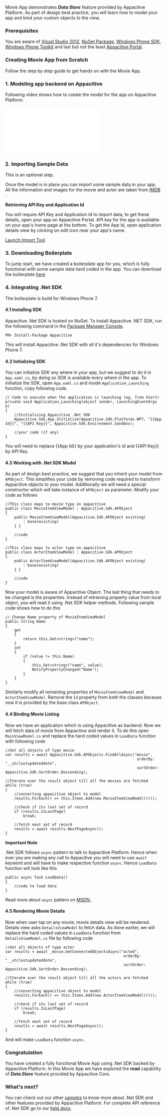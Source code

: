 ﻿Movie App demonstrates ***Data Store*** feature provided by Appacitive Platform. As part of design best practice, you will learn how to model your app and bind your custom objects to the view.

### Prerequisites

You are aware of <a target="_blank" href="http://www.visualstudio.com/">Visual Studio 2012</a>, <a target="_blank" href="http://www.nuget.org/">NuGet Package</a>, <a target="_blank" href="https://dev.windowsphone.com/en-us/downloadsdk">Windows Phone SDK</a>, <a target="_blank" href="http://phone.codeplex.com/"> Windows Phone Toolkit</a> and last but not the least <a target="_blank" href="https://portal.appacitive.com/">Appacitive Portal</a>.


### Creating Movie App from Scratch

Follow the step by step guide to get hands on with the Movie App.

### 1. Modeling app backend on Appacitive

Following video shows how to create the model for the app on Appacitive Platform.

<iframe src="//player.vimeo.com/video/89849527?byline=0&amp;portrait=0" frameborder="0" webkitallowfullscreen mozallowfullscreen allowfullscreen></iframe>



### 2. Importing Sample Data

<div class="muted">This is an optional step.</div>

Once the model is in place you can import some sample data in your app. All the information and images for the movie and actor are taken from <a target="_blank" href="http://www.imdb.com/">IMDB <span class="plxs glyphicon glyphicon-share-alt"></span></a>.

**Retrieving API Key and Application Id**

You will require API Key and Application Id to import data, to get these details, open your app on Appacitive Portal. API key for the app is available on your app's home page at the bottom. To get the App Id, open application details view by clicking on edit icon near your app's name.

<a id="aImportTool" data-js="movie-import" class="btn btn-state btn-primary" href="javascript:void('0')">Launch Import Tool</a>



### 3. Downloading Boilerplate

To jump start, we have created a boilerplate app for you, which is fully functional with some sample data hard coded in the app. You can download the boilerplate <a title="Download boilerplate" href="https://github.com/apalsapure/wp-movieapp/archive/boilerplate.zip">here</a>



### 4. Integrating .Net SDK

The boilerplate is build for Windows Phone 7.


#### 4.1 Installing SDK

Appacitive .Net SDK is hosted on NuGet. To install Appacitive .NET SDK, run the following command in the <a href="http://docs.nuget.org/docs/start-here/using-the-package-manager-console" targe="_blank">Package Manager Console</a>.

	PM> Install-Package Appacitive

This will install Appacitive .Net SDK with all it's dependencies for Windows Phone 7.


#### 4.2 Initializing SDK

You can initialize SDK any where in your app, but we suggest to do it in `App.xaml.cs`, by doing so SDK is available every where in the app. To initialize the SDK, open `App.xaml.cs` and inside `Application_Launching` function, copy following code.

	// Code to execute when the application is launching (eg, from Start)
	private void Application_Launching(object sender, LaunchingEventArgs e)
    {
    	//Initializing Appacitive .Net SDK
        Appacitive.Sdk.App.Initialize(Appacitive.Sdk.Platforms.WP7, "{{App Id}}", "{{API Key}}", Appacitive.Sdk.Environment.Sandbox);

        //your code (if any)
    }

You will need to replace {{App Id}} by your application's id and {{API Key}} by API Key.


#### 4.3 Working with .Net SDK Model

As part of design best practice, we suggest that you inherit your model from `APObject`. This simplifies your code by removing code required to transform Appacitive objects to your model. Additionally we will need a special constructor which will take instance of `APObject` as parameter. Modify your code as follows

	//This class maps to movie type on appacitive
	public class MovieItemViewModel : Appacitive.Sdk.APObject
    {
    	public MovieItemViewModel(Appacitive.Sdk.APObject existing)
            : base(existing)
        { }

    	//code
    }

    //This class maps to actor type on appacitive
    public class ActorItemViewModel : Appacitive.Sdk.APObject
    {
    	public ActorItemViewModel(Appacitive.Sdk.APObject existing)
            : base(existing)
        { }

    	//code
    }

Now your model is aware of Appacitive Object. The last thing that needs to be changed is the properties. Instead of retrieving property value from local object, you will read it using .Net SDK helper methods. Following sample code shows how to do this
	
	// Change Name property of MovieItemViewModel
	public string Name
    {
        get
        {
            return this.Get<string>("name");
        }
        set
        {
            if (value != this.Name)
            {
                this.Set<string>("name", value);
                NotifyPropertyChanged("Name");
            }
        }
    }

Similarly modify all remaining properties of `MovieItemViewModel` and `ActorItemViewModel`. Remove the `Id` property from both the classes because now it is provided by the base class `APObject`.


#### 4.4 Binding Movie Listing

Now we have an application which is using Appacitive as backend. Now we will fetch data of movie from Appacitive and render it. To do this open `MainViewModel.cs` and replace the hard coded values in `LoadData` function with following code

	//Get all objects of type movie
	var results = await Appacitive.Sdk.APObjects.FindAllAsync("movie", 
															   orderBy: "__utclastupdateddate", 
															   sortOrder: Appacitive.Sdk.SortOrder.Descending);

	//Iterate over the result object till all the movies are fetched
    while (true)
    {
    	//converting appacitive object to model
        results.ForEach(r => this.Items.Add(new MovieItemViewModel(r)));

        //check if its last set of record
        if (results.IsLastPage)
            break;

        //fetch next set of record
        results = await results.NextPageAsync();
    }


<p class="mbs mtl"><strong>Important Note</strong></p>

.Net SDK follows `async` pattern to talk to Appacitive Platform. Hence when ever you are making any call to Appacitive you will need to use `await` keyword and will have to make respective function `async`. Hence `LoadData` function will look like this

	public async Task LoadData()
	{
		//code to load data
	}

Read more about `async` pattern on <a target="_blank" href="http://msdn.microsoft.com/en-us/library/jj152938(v=vs.110).aspx" >MSDN <span class="plxs glyphicon glyphicon-share-alt"></span></a>.



#### 4.5 Rendering Movie Details

Now when user tap on any movie, movie details view will be rendered. Details view asks `DetailsViewModel` to fetch data. As done earlier, we will replace the hard coded values in `LoadData` function from `DetailsViewModel.cs` file by following code

	//Get all objects of type actor
    var results = await _movie.GetConnectedObjectsAsync("acted", 
                                                         orderBy: "__utclastupdateddate", 
                                                         sortOrder: Appacitive.Sdk.SortOrder.Descending);

    //Iterate over the result object till all the actors are fetched
    while (true)
    {
        //converting appacitive object to model
        results.ForEach(r => this.Items.Add(new ActorItemViewModel(r)));

        //check if its last set of record
        if (results.IsLastPage)
            break;

        //fetch next set of record
        results = await results.NextPageAsync();
    }

And will make `LoadData` function `async`.

### Congratulation

You have created a fully functional Movie App using .Net SDK backed by Appacitive Platform. In this Movie App we have explored the **read** capability of ***Data Store*** feature provided by Appacitive Core.

### What's next?
You can check out our other <a title="All Samples based on Appacitive .Net SDK" href="../">samples</a> to know more about .Net SDK and other features provided by Appacitive Platform. For complete API reference of .Net SDK go to our <a target="_blank" title="http://help.appacitive.com" href="http://help.appacitive.com/v1.0/#dotnet">help docs<span class="plxs glyphicon glyphicon-share-alt"></span></a>.